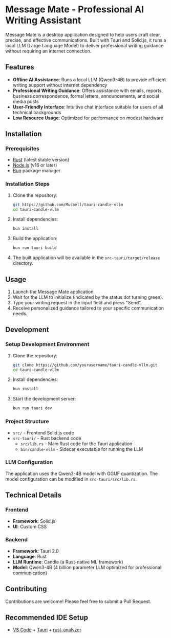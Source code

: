 # Message Mate - Professional AI Writing Assistant

Message Mate is a desktop application designed to help users craft clear, precise, and effective communications. Built with Tauri and Solid.js, it runs a local LLM (Large Language Model) to deliver professional writing guidance without requiring an internet connection.

## Features

- **Offline AI Assistance**: Runs a local LLM (Qwen3-4B) to provide efficient writing support without internet dependency
- **Professional Writing Guidance**: Offers assistance with emails, reports, business correspondence, formal letters, announcements, and social media posts
- **User-Friendly Interface**: Intuitive chat interface suitable for users of all technical backgrounds
- **Low Resource Usage**: Optimized for performance on modest hardware

## Installation

### Prerequisites

- [Rust](https://www.rust-lang.org/tools/install) (latest stable version)
- [Node.js](https://nodejs.org/) (v16 or later)
- [Bun](https://bun.sh/) package manager

### Installation Steps

1. Clone the repository:
   ```bash
   git https://github.com/Musbell/tauri-candle-vllm
   cd tauri-candle-vllm
   ```

2. Install dependencies:
   ```bash
   bun install
   ```

3. Build the application:
   ```bash
   bun run tauri build
   ```

4. The built application will be available in the `src-tauri/target/release` directory.

## Usage

1. Launch the Message Mate application.
2. Wait for the LLM to initialize (indicated by the status dot turning green).
3. Type your writing request in the input field and press "Send".
4. Receive personalized guidance tailored to your specific communication needs.

## Development

### Setup Development Environment

1. Clone the repository:
   ```bash
   git clone https://github.com/yourusername/tauri-candle-vllm.git
   cd tauri-candle-vllm
   ```

2. Install dependencies:
   ```bash
   bun install
   ```

3. Start the development server:
   ```bash
   bun run tauri dev
   ```

### Project Structure

- `src/` - Frontend Solid.js code
- `src-tauri/` - Rust backend code
    - `src/lib.rs` - Main Rust code for the Tauri application
    - `bin/candle-vllm` - Sidecar executable for running the LLM

### LLM Configuration

The application uses the Qwen3-4B model with GGUF quantization. The model configuration can be modified in `src-tauri/src/lib.rs`.

## Technical Details

### Frontend

- **Framework**: Solid.js
- **UI**: Custom CSS

### Backend

- **Framework**: Tauri 2.0
- **Language**: Rust
- **LLM Runtime**: Candle (a Rust-native ML framework)
- **Model**: Qwen3-4B (4 billion parameter LLM optimized for professional communication)

## Contributing

Contributions are welcome! Please feel free to submit a Pull Request.


## Recommended IDE Setup

- [VS Code](https://code.visualstudio.com/) + [Tauri](https://marketplace.visualstudio.com/items?itemName=tauri-apps.tauri-vscode) + [rust-analyzer](https://marketplace.visualstudio.com/items?itemName=rust-lang.rust-analyzer)
